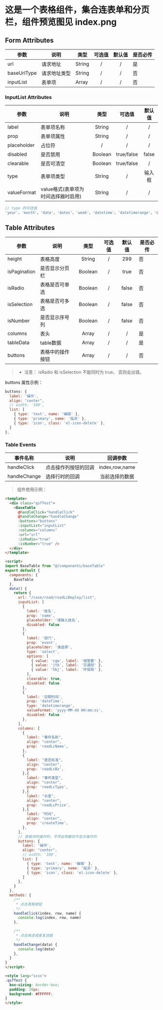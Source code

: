 
# 这是一个表格组件，集合连表单和分页栏，组件预览图见 index.png

## Form Attributes

参数     | 说明 | 类型 | 可选值 | 默认值  | 是否必传
-------- | ----- | ----- |:-----:|:-----:|----
url  | 请求地址 | String | / | / | 是
baseUrlType | 请求地址类型 | String | / | / | 否
inputList  | 表单项 | Array | / | / | 否

### InputList Attributes

参数     | 说明 | 类型 | 可选值 | 默认值
-------- | ----- |:-----:|:-----:|:-----:
label  | 表单项名称 | String | / | /
prop  | 表单项属性 | String | / | /
placeholder  | 占位符 | / | / | /
disabled  | 是否禁用 | Boolean | true/false | false
clearable | 是否可清空 | Boolean | true/false | /
type | 表单项类型 | String | / | 输入框
valueFormat | value格式(表单项为时间选择器时启用) | String | / | /

```javascript
// type 的可选值
'year'、'month'、'date'、'dates'、'week'、'datetime'、'datetimerange'、'daterange'、'monthrange'"
```

## Table Attributes

参数     | 说明 | 类型 | 可选值 | 默认值 | 是否必传
-------- | ----- |:-----:|:-----:|:-----:|----
height  | 表格高度 | String | / | 299 | 否
isPagination | 是否显示分页栏 | Boolean | / | true | 否
isRadio | 表格是否可单选 | Boolean | / | false | 否
isSelection | 表格是否可多选 | Boolean | / | false | 否
isNumber | 是否显示序号列 | Boolean | / | false | 否
columns  | 表头 | Array | / | / | 是
tableData  | table数据 | Array | / | / | 是
buttons  | 表格中的操作按钮 | Array | / | /|否

>- 注意： isRadio 和 isSelection 不能同时为 true， 否则会出错。

buttons 属性示例：

```javascript
buttons: {
  label: '操作',
  align: "center",
  // width: '100',
  list: [
    { type: 'text', name: '编辑' },
    { type: 'primary', name: '指派' },
    { type: 'icon', class: 'el-icon-delete' },
  ]
},
```

### Table Events

事件名称 | 说明 | 回调参数
-------- | ----- |:-----:|
handleClick  | 点击操作列按钮的回调 | index,row,name |
handleChange | 选择行时的回调  |   当前选择的数据 |

> 组件使用示例：

```html
<template>
  <div class="qsfTest">
    <BaseTable
      @handleClick="handleClick"
      @handleChange="handleChange"
      :buttons="buttons"
      :inputList="inputList"
      :columns="columns"
      :url="url"
      :isRadio="true"
      :isNumber="true" />
  </div>
</template>

<script>
import BaseTable from "@/components/baseTable"
export default {
  components: {
    BaseTable
  },
  data() {
    return {
      url: "/case/road/roadLcDeploy/list",
      inputList: [
        {
          label: '姓名',
          prop: 'name',
          placeholder: '请输入姓名',
          disabled: false
        },
        {
          label: '部门',
          prop: 'event',
          placeholder: '请选择',
          type: 'select',
          options: [
            { value: 'cgw', label: '城管委' },
            { value: 'jtb', label: '交通部' },
            { value: 'hbj', label: '环保局' },
          ],
          clearable: true,
          disabled: false
        },
        {
          label: '日期时间',
          prop: 'dateTime',
          type: 'datetimerange',
          valueFormat: 'yyyy-MM-dd HH:mm:ss',
          disabled: false
        },
      ],
      columns: [
        {
          label: "事件名称",
          align: "center",
          prop: 'roadLcName',
        },
        {
          label: "是否标准",
          align: "center",
          prop: 'roadLcBz',
        },{
          label: "事件类型",
          align: "center",
          prop: 'roadLcType',
        },{
          label: "长度",
          align: "center",
          prop: 'roadLcPrice',
        },{
          label: "时间",
          align: "center",
          prop: 'createTime',
        },
      ],
      // 表格中的操作列，不传此参数则不显示操作列
      buttons: {
        label: '操作',
        align: "center",
        // width: '100',
        list: [
          { type: 'text', name: '编辑' },
          { type: 'primary', name: '指派' },
          { type: 'icon', class: 'el-icon-delete' },
        ]
      },
    }
  },
  methods: {
    /**
     * 点击表格按钮
     */
    handleClick(index, row, name) {
      console.log(index, row, name)
    },

    /**
     * 点击单选或者复选框
     */
    handleChange(data) {
      console.log(data)
    },
  }
}
</script>

<style lang="scss">
.qsfTest {
  box-sizing: border-box;
  padding: 20px;
  background: #FFFFFF;
}
</style>

```
